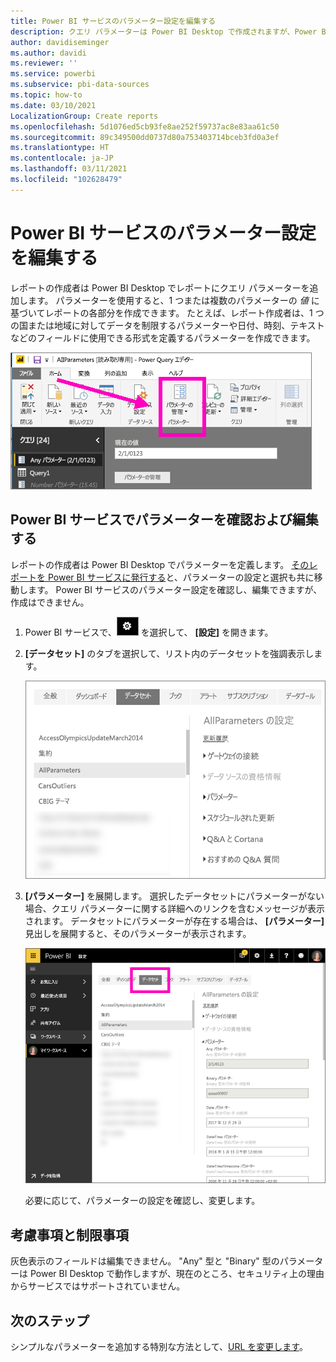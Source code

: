 ```yaml
---
title: Power BI サービスのパラメーター設定を編集する
description: クエリ パラメーターは Power BI Desktop で作成されますが、Power BI サービスで確認および更新できます
author: davidiseminger
ms.author: davidi
ms.reviewer: ''
ms.service: powerbi
ms.subservice: pbi-data-sources
ms.topic: how-to
ms.date: 03/10/2021
LocalizationGroup: Create reports
ms.openlocfilehash: 5d1076ed5cb93fe8ae252f59737ac8e83aa61c50
ms.sourcegitcommit: 89c349500dd0737d80a753403714bceb3fd0a3ef
ms.translationtype: HT
ms.contentlocale: ja-JP
ms.lasthandoff: 03/11/2021
ms.locfileid: "102628479"
---
```

# <a name="edit-parameter-settings-in-the-power-bi-service"></a>Power BI サービスのパラメーター設定を編集する
レポートの作成者は Power BI Desktop でレポートにクエリ パラメーターを追加します。 パラメーターを使用すると、1 つまたは複数のパラメーターの *値* に基づいてレポートの各部分を作成できます。 たとえば、レポート作成者は、1 つの国または地域に対してデータを制限するパラメーターや日付、時刻、テキストなどのフィールドに使用できる形式を定義するパラメーターを作成できます。

![Desktop で [パラメーターの管理] オプションを表示している [ホーム] タブ](media/service-parameters/power-bi-manage-parameters.png)

## <a name="review-and-edit-parameters-in-power-bi-service"></a>Power BI サービスでパラメーターを確認および編集する

レポートの作成者は Power BI Desktop でパラメーターを定義します。 [そのレポートを Power BI サービスに発行する](../create-reports/desktop-upload-desktop-files.md)と、パラメーターの設定と選択も共に移動します。 Power BI サービスのパラメーター設定を確認し、編集できますが、作成はできません。

1. Power BI サービスで、![歯車アイコン](media/service-parameters/power-bi-cog.png) を選択して、 **[設定]** を開きます。

2. **[データセット]** のタブを選択して、リスト内のデータセットを強調表示します。 
    
    ![[データセット] タブが選択されている [設定] ウィンドウ](media/service-parameters/power-bi-select-dataset2.png)

3. **[パラメーター]** を展開します。  選択したデータセットにパラメーターがない場合、クエリ パラメーターに関する詳細へのリンクを含むメッセージが表示されます。 データセットにパラメーターが存在する場合は、 **[パラメーター]** 見出しを展開すると、そのパラメーターが表示されます。 

    ![[パラメーター] が展開されている [設定] ウィンドウ](media/service-parameters/power-bi-settings.png)

    必要に応じて、パラメーターの設定を確認し、変更します。

## <a name="considerations-and-limitations"></a>考慮事項と制限事項

灰色表示のフィールドは編集できません。 "Any" 型と "Binary" 型のパラメーターは Power BI Desktop で動作しますが、現在のところ、セキュリティ上の理由からサービスではサポートされていません。

## <a name="next-steps"></a>次のステップ
シンプルなパラメーターを追加する特別な方法として、[URL を変更します](../collaborate-share/service-url-filters.md)。
